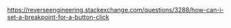https://reverseengineering.stackexchange.com/questions/3288/how-can-i-set-a-breakpoint-for-a-button-click
